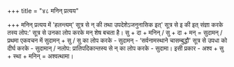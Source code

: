 +++
title = "४८ मनिन् प्रत्यय"

+++
मनिन् प्रत्यय में 'हलन्त्यम्' सूत्र से न् की तथा उपदेशेऽजनुनासिक इत्' सूत्र से इ की इत् संज्ञा करके तस्य लोप:' सूत्र से उनका लोप करके मन् शेष बचता है।
सु + दा + मनिन् / सु + दा + मन् = सुदामन् / प्रथमा एकवचन में सुदामन् + सु / सु का लोप करके - सुदामन् -
‘सर्वनामस्थाने चासम्बुद्धौ' सूत्र से उपधा को दीर्घ करके - सुदामान् / नलोप: प्रातिपदिकान्तस्य से न् का लोप करके - सुदामा।
इसी प्रकार - अश्व + सु + स्था + मनिन् = अश्वत्थामा।